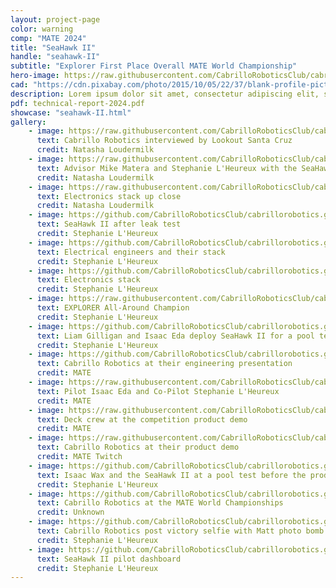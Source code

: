 ```yaml
---
layout: project-page
color: warning
comp: "MATE 2024"
title: "SeaHawk II"
handle: "seahawk-II"
subtitle: "Explorer First Place Overall MATE World Championship"
hero-image: https://raw.githubusercontent.com/CabrilloRoboticsClub/cabrillorobotics.github.io/782b579c031c16835e0fee2b57a22246c1a79618/assets/images/seahawk-II/seahawk-II-hero.webp
cad: "https://cdn.pixabay.com/photo/2015/10/05/22/37/blank-profile-picture-973460_960_720.png"
description: Lorem ipsum dolor sit amet, consectetur adipiscing elit, sed do eiusmod tempor incididunt ut labore et dolore magna aliqua. Ut enim ad minim veniam, quis nostrud exercitation ullamco laboris nisi ut aliquip ex ea commodo consequat. Duis aute irure dolor in reprehenderit in voluptate velit esse cillum dolore eu fugiat nulla pariatur. Excepteur sint occaecat cupidatat non proident, sunt in culpa qui officia deserunt mollit anim id est laborum.
pdf: technical-report-2024.pdf
showcase: "seahawk-II.html"
gallery:
    - image: https://raw.githubusercontent.com/CabrilloRoboticsClub/cabrillorobotics.github.io/41309abdbb5d93dbc6c0119bf8f97a3bb38ad743/assets/images/seahawk-II/gallery-seahawk-II/interview.webp
      text: Cabrillo Robotics interviewed by Lookout Santa Cruz 
      credit: Natasha Loudermilk
    - image: https://raw.githubusercontent.com/CabrilloRoboticsClub/cabrillorobotics.github.io/41309abdbb5d93dbc6c0119bf8f97a3bb38ad743/assets/images/seahawk-II/gallery-seahawk-II/seahawk-II-mike-and-steph.webp
      text: Advisor Mike Matera and Stephanie L'Heureux with the SeaHawk II
      credit: Natasha Loudermilk
    - image: https://raw.githubusercontent.com/CabrilloRoboticsClub/cabrillorobotics.github.io/41309abdbb5d93dbc6c0119bf8f97a3bb38ad743/assets/images/seahawk-II/gallery-seahawk-II/stack.webp
      text: Electronics stack up close
      credit: Natasha Loudermilk
    - image: https://github.com/CabrilloRoboticsClub/cabrillorobotics.github.io/blob/41309abdbb5d93dbc6c0119bf8f97a3bb38ad743/assets/images/seahawk-II/gallery-seahawk-II/hero.jpg?raw=true
      text: SeaHawk II after leak test
      credit: Stephanie L'Heureux
    - image: https://github.com/CabrilloRoboticsClub/cabrillorobotics.github.io/blob/41309abdbb5d93dbc6c0119bf8f97a3bb38ad743/assets/images/seahawk-II/gallery-seahawk-II/electrical-engrs.jpeg?raw=true
      text: Electrical engineers and their stack
      credit: Stephanie L'Heureux
    - image: https://github.com/CabrilloRoboticsClub/cabrillorobotics.github.io/blob/41309abdbb5d93dbc6c0119bf8f97a3bb38ad743/assets/images/seahawk-II/gallery-seahawk-II/stack.jpg?raw=true
      text: Electronics stack
      credit: Stephanie L'Heureux
    - image: https://raw.githubusercontent.com/CabrilloRoboticsClub/cabrillorobotics.github.io/782b579c031c16835e0fee2b57a22246c1a79618/assets/images/seahawk-II/gallery-seahawk-II/trophy.webp
      text: EXPLORER All-Around Champion
      credit: Stephanie L'Heureux
    - image: https://github.com/CabrilloRoboticsClub/cabrillorobotics.github.io/blob/258a1699f10c378fb2a1d18c2a986080bf3b6a57/assets/images/seahawk-II/gallery-seahawk-II/deploy.jpeg?raw=true
      text: Liam Gilligan and Isaac Eda deploy SeaHawk II for a pool test
      credit: Stephanie L'Heureux
    - image: https://github.com/CabrilloRoboticsClub/cabrillorobotics.github.io/blob/258a1699f10c378fb2a1d18c2a986080bf3b6a57/assets/images/seahawk-II/gallery-seahawk-II/presentation.jpeg?raw=true
      text: Cabrillo Robotics at their engineering presentation 
      credit: MATE
    - image: https://raw.githubusercontent.com/CabrilloRoboticsClub/cabrillorobotics.github.io/782b579c031c16835e0fee2b57a22246c1a79618/assets/images/seahawk-II/gallery-seahawk-II/product-demo-pilot.webp
      text: Pilot Isaac Eda and Co-Pilot Stephanie L'Heureux 
      credit: MATE
    - image: https://raw.githubusercontent.com/CabrilloRoboticsClub/cabrillorobotics.github.io/782b579c031c16835e0fee2b57a22246c1a79618/assets/images/seahawk-II/gallery-seahawk-II/product-demo-pilot-2.webp
      text: Deck crew at the competition product demo
      credit: MATE
    - image: https://raw.githubusercontent.com/CabrilloRoboticsClub/cabrillorobotics.github.io/782b579c031c16835e0fee2b57a22246c1a79618/assets/images/seahawk-II/gallery-seahawk-II/product-demo.webp
      text: Cabrillo Robotics at their product demo
      credit: MATE Twitch
    - image: https://github.com/CabrilloRoboticsClub/cabrillorobotics.github.io/blob/258a1699f10c378fb2a1d18c2a986080bf3b6a57/assets/images/seahawk-II/gallery-seahawk-II/pre-product-demo-pool-test.jpeg?raw=true
      text: Isaac Wax and the SeaHawk II at a pool test before the product demo
      credit: Stephanie L'Heureux
    - image: https://github.com/CabrilloRoboticsClub/cabrillorobotics.github.io/blob/258a1699f10c378fb2a1d18c2a986080bf3b6a57/assets/images/seahawk-II/gallery-seahawk-II/mate-comp-team.jpeg?raw=true
      text: Cabrillo Robotics at the MATE World Championships
      credit: Unknown
    - image: https://github.com/CabrilloRoboticsClub/cabrillorobotics.github.io/blob/a085caa5b114a6f86c9d88600ea182a43de7decc/assets/images/seahawk-II/gallery-seahawk-II/matt-photo-bomb.jpeg?raw=true 
      text: Cabrillo Robotics post victory selfie with Matt photo bomb
      credit: Stephanie L'Heureux
    - image: https://github.com/CabrilloRoboticsClub/cabrillorobotics.github.io/blob/258a1699f10c378fb2a1d18c2a986080bf3b6a57/assets/images/seahawk-II/gallery-seahawk-II/dashboard.jpeg?raw=true
      text: SeaHawk II pilot dashboard
      credit: Stephanie L'Heureux
---
```

